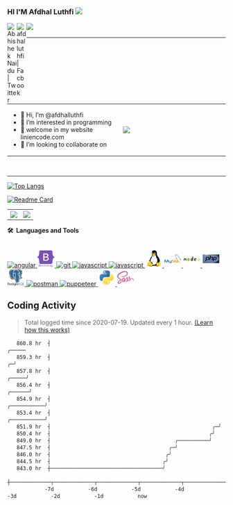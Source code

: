 ### HI I'M Afdhal Luthfi <img src="https://media.giphy.com/media/hvRJCLFzcasrR4ia7z/giphy.gif" width="25px">
<a href="https://twitter.com/sambel_hard">
  <img align="left" alt="Abhishek Naidu | Twitter" width="22px" src="https://raw.githubusercontent.com/peterthehan/peterthehan/master/assets/twitter.svg" />
</a>
<a href="https://twitter.com/afdhalluthfi">
  <img align="left" alt="afdhalluthfi | Facbook" width="22px" src="https://raw.githubusercontent.com/peterthehan/peterthehan/master/assets/facebook.svg" />
</a>
<a href="https://www.instagram.com/otizen09/">
    <img src="https://img.shields.io/badge/instagram-%23E4405F.svg?&style=for-the-badge&logo=instagram&logoColor=white" height=25>
</a>
<br />
<hr />
<table>
<tr>
<td>
<ul>
        <li> 👋 Hi, I’m @afdhalluthfi</li>
        <li> 👀 I’m interested in programming</li>
        <li> 🔗 welcome in my website liniencode.com</li>
        <li> 💞️ I’m looking to collaborate on</li>
    </ul>
</td>
<td>
<img align='right' src="https://media.giphy.com/media/xT9IgzoKnwFNmISR8I/giphy.gif" width="230" />
</td>
</tr>
</table>
<br />
<hr />



[![Top Langs](https://github-readme-stats.vercel.app/api/top-langs/?username=afdhalluthfi&layout=compact&exclude_repo=laravellogin,dart_basic)](https://github.com/afdhalluthfi/afdhalluthfi)



[![Readme Card](https://github-readme-stats.vercel.app/api/pin/?username=afdhalluthfi&repo=laravellogin&theme=shades-of-purple)](https://github.com/afdhalluthfi/laravellogin)
<table>
<tr>
<td><a href="https://github.com/afdhalluthfi/laravellogin">
  <img align="center" src="https://github-readme-stats.vercel.app/api/pin/?username=afdhalluthfi&repo=laravellogin" />
</a></td>
<td><a href="https://github.com/afdhalluthfi/laravellogin">
  <img align="center" src="https://github-readme-stats.vercel.app/api/top-langs/?username=afdhalluthfi&layout=compact&exclude_repo=laravellogin,dart_basic" />
</a></td>
</tr>
</table>




  <summary><b>🛠️&nbsp;&nbsp;Languages&nbsp;and&nbsp;Tools</b></summary>
  <br/>
  <p align="left"> 
    <a href="https://laravel.com" target="_blank"> 
        <img src="https://laravel.com/img/logomark.min.svg" alt="angular" width="40" height="40"/> 
    </a> 
    <a href="https://getbootstrap.com" target="_blank"> 
            <img src="https://raw.githubusercontent.com/devicons/devicon/master/icons/bootstrap/bootstrap-plain-wordmark.svg" alt="bootstrap" width="40" height="40"/> 
    </a> 
    <a href="https://git-scm.com/" target="_blank"> 
            <img src="https://www.vectorlogo.zone/logos/git-scm/git-scm-icon.svg" alt="git" width="40" height="40"/> 
    </a> 
    <a href="https://flutter.dev" target="_blank"> 
        <img src="https://storage.googleapis.com/cms-storage-bucket/ec64036b4eacc9f3fd73.svg" alt="javascript" width="40" height="40"/> 
    </a> 
    <a href="https://dart.dev" target="_blank"> 
        <img src="https://dart.dev/assets/shared/dart/logo+text/horizontal/white-e71fb382ad5229792cc704b3ee7a88f8013e986d6e34f0956d89c453b454d0a5.svg" alt="javascript" width="40" height="40"/> 
    </a> 
    <a href="https://www.linux.org/" target="_blank"> 
        <img src="https://raw.githubusercontent.com/devicons/devicon/master/icons/linux/linux-original.svg" alt="linux" width="40" height="40"/> 
    </a> 
    <a href="https://www.mysql.com/" target="_blank"> 
        <img src="https://raw.githubusercontent.com/devicons/devicon/master/icons/mysql/mysql-original-wordmark.svg" alt="mysql" width="40" height="40"/> 
    </a> 
    <a href="https://nodejs.org" target="_blank"> <img src="https://raw.githubusercontent.com/devicons/devicon/master/icons/nodejs/nodejs-original-wordmark.svg" alt="nodejs" width="40" height="40"/> 
    </a> 
    <a href="https://www.php.net" target="_blank"> 
        <img src="https://raw.githubusercontent.com/devicons/devicon/master/icons/php/php-original.svg" alt="php" width="40" height="40"/> 
    </a> 
    <a href="https://www.postgresql.org" target="_blank"> 
        <img src="https://raw.githubusercontent.com/devicons/devicon/master/icons/postgresql/postgresql-original-wordmark.svg" alt="postgresql" width="40" height="40"/> 
    </a> 
    <a href="https://postman.com" target="_blank"> 
        <img src="https://www.vectorlogo.zone/logos/getpostman/getpostman-icon.svg" alt="postman" width="40" height="40"/> 
    </a> 
    <a href="https://github.com/puppeteer/puppeteer" target="_blank"> 
        <img src="https://www.vectorlogo.zone/logos/pptrdev/pptrdev-official.svg" alt="puppeteer" width="40" height="40"/> 
    </a> 
    <a href="https://www.python.org" target="_blank"> 
        <img src="https://raw.githubusercontent.com/devicons/devicon/master/icons/python/python-original.svg" alt="python" width="40" height="40"/> 
    </a>
    <a href="https://sass-lang.com" target="_blank"> 
            <img src="https://raw.githubusercontent.com/devicons/devicon/master/icons/sass/sass-original.svg" alt="sass" width="40" height="40"/> 
    </a> 

</p>

<h2 align="left">Coding Activity</h2>

> Total logged time since 2020-07-19. Updated every 1 hour. [(Learn how this works)](https://macropower.readthedocs.io/en/latest/#dynamic-ascii-graph)
<!-- prettier-ignore-start -->
<!-- START_SECTION:ascii_graph -->

```
   860.8 hr  ┤                                                                                             ╭───── 
   859.3 hr  ┤                                                                                           ╭─╯      
   857.8 hr  ┤                                                                                     ╭─────╯        
   856.4 hr  ┤                                                                              ╭──────╯              
   854.9 hr  ┤                                                                  ╭───────────╯                     
   853.4 hr  ┤                                                      ╭───────────╯                                 
   851.9 hr  ┤                                                    ╭─╯                                             
   850.4 hr  ┤                                                   ╭╯                                               
   849.0 hr  ┤                                        ╭──────────╯                                                
   847.5 hr  ┤                                      ╭─╯                                                           
   846.0 hr  ┤                                     ╭╯                                                             
   844.5 hr  ┤                                    ╭╯                                                              
   843.0 hr  ┼────────────────────────────────────╯                                                               
             ┼─────────────┬─────────────┬─────────────┬─────────────┬─────────────┬─────────────┬─────────────┤ 
            -7d           -6d           -5d           -4d           -3d           -2d           -1d           now
```

<!-- END_SECTION:ascii_graph -->
<!-- prettier-ignore-end -->



<!-- <h2>GitHub Stats</h2>
<p><img src="https://github-readme-stats.vercel.app/api?username=afdhalluthfi&amp;show_icons=true" alt="GitHub Stats"></p> -->

<!---
afdhalluthfi/afdhalluthfi is a ✨ special ✨ repository because its `README.md` (this file) appears on your GitHub profile.
You can click the Preview link to take a look at your changes.
--->
